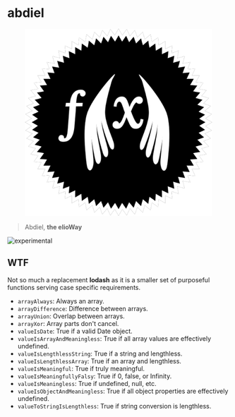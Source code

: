 # abdiel

<figure>
  <img src="star.png" alt="">
</figure>

> Abdiel, **the elioWay**

![experimental](/eliosin/icon/devops/experimental/favicon.ico "experimental")

## WTF

Not so much a replacement **lodash** as it is a smaller set of purposeful functions serving case specific requirements.

- `arrayAlways`: Always an array.
- `arrayDifference`: Difference between arrays.
- `arrayUnion`: Overlap between arrays.
- `arrayXor`: Array parts don't cancel.
- `valueIsDate`: True if a valid Date object.
- `valueIsArrayAndMeaningless`: True if all array values are effectively undefined.
- `valueIsLengthlessString`: True if a string and lengthless.
- `valueIsLengthlessArray`: True if an array and lengthless.
- `valueIsMeaningful`: True if truly meaningful.
- `valueIsMeaningfullyFalsy`: True if 0, false, or Infinity.
- `valueIsMeaningless`: True if undefined, null, etc.
- `valueIsObjectAndMeaningless`: True if all object properties are effectively undefined.
- `valueToStringIsLengthless`: True if string conversion is lengthless.
